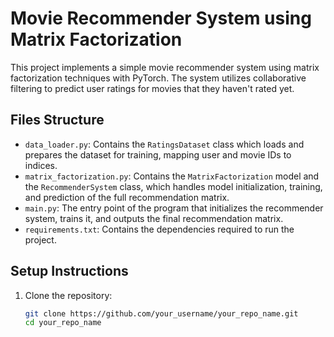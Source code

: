 # Movie Recommender System using Matrix Factorization

This project implements a simple movie recommender system using matrix factorization techniques with PyTorch. The system utilizes collaborative filtering to predict user ratings for movies that they haven't rated yet.

## Files Structure

- `data_loader.py`: Contains the `RatingsDataset` class which loads and prepares the dataset for training, mapping user and movie IDs to indices.
- `matrix_factorization.py`: Contains the `MatrixFactorization` model and the `RecommenderSystem` class, which handles model initialization, training, and prediction of the full recommendation matrix.
- `main.py`: The entry point of the program that initializes the recommender system, trains it, and outputs the final recommendation matrix.
- `requirements.txt`: Contains the dependencies required to run the project.

## Setup Instructions

1. Clone the repository:
   ```bash
   git clone https://github.com/your_username/your_repo_name.git
   cd your_repo_name


